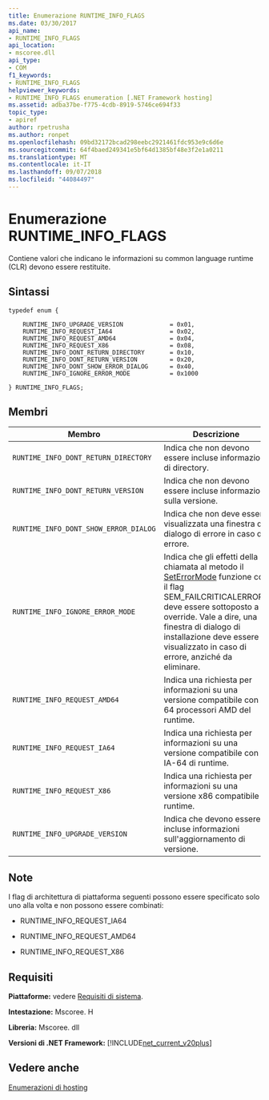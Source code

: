 ```yaml
---
title: Enumerazione RUNTIME_INFO_FLAGS
ms.date: 03/30/2017
api_name:
- RUNTIME_INFO_FLAGS
api_location:
- mscoree.dll
api_type:
- COM
f1_keywords:
- RUNTIME_INFO_FLAGS
helpviewer_keywords:
- RUNTIME_INFO_FLAGS enumeration [.NET Framework hosting]
ms.assetid: adba37be-f775-4cdb-8919-5746ce694f33
topic_type:
- apiref
author: rpetrusha
ms.author: ronpet
ms.openlocfilehash: 09bd32172bcad298eebc2921461fdc953e9c6d6e
ms.sourcegitcommit: 64f4baed249341e5bf64d1385bf48e3f2e1a0211
ms.translationtype: MT
ms.contentlocale: it-IT
ms.lasthandoff: 09/07/2018
ms.locfileid: "44084497"
---
```

# <a name="runtimeinfoflags-enumeration"></a>Enumerazione RUNTIME_INFO_FLAGS
Contiene valori che indicano le informazioni su common language runtime (CLR) devono essere restituite.  
  
## <a name="syntax"></a>Sintassi  
  
```  
typedef enum {  
  
    RUNTIME_INFO_UPGRADE_VERSION             = 0x01,  
    RUNTIME_INFO_REQUEST_IA64                = 0x02,  
    RUNTIME_INFO_REQUEST_AMD64               = 0x04,  
    RUNTIME_INFO_REQUEST_X86                 = 0x08,  
    RUNTIME_INFO_DONT_RETURN_DIRECTORY       = 0x10,  
    RUNTIME_INFO_DONT_RETURN_VERSION         = 0x20,  
    RUNTIME_INFO_DONT_SHOW_ERROR_DIALOG      = 0x40,  
    RUNTIME_INFO_IGNORE_ERROR_MODE           = 0x1000  
  
} RUNTIME_INFO_FLAGS;  
```  
  
## <a name="members"></a>Membri  
  
|Membro|Descrizione|  
|------------|-----------------|  
|`RUNTIME_INFO_DONT_RETURN_DIRECTORY`|Indica che non devono essere incluse informazioni di directory.|  
|`RUNTIME_INFO_DONT_RETURN_VERSION`|Indica che non devono essere incluse informazioni sulla versione.|  
|`RUNTIME_INFO_DONT_SHOW_ERROR_DIALOG`|Indica che non deve essere visualizzata una finestra di dialogo di errore in caso di errore.|  
|`RUNTIME_INFO_IGNORE_ERROR_MODE`|Indica che gli effetti della chiamata al metodo il [SetErrorMode](https://go.microsoft.com/fwlink/p/?LinkId=255242) funzione con il flag SEM_FAILCRITICALERRORS deve essere sottoposto a override. Vale a dire, una finestra di dialogo di installazione deve essere visualizzato in caso di errore, anziché da eliminare.|  
|`RUNTIME_INFO_REQUEST_AMD64`|Indica una richiesta per informazioni su una versione compatibile con 64 processori AMD del runtime.|  
|`RUNTIME_INFO_REQUEST_IA64`|Indica una richiesta per informazioni su una versione compatibile con IA-64 di runtime.|  
|`RUNTIME_INFO_REQUEST_X86`|Indica una richiesta per informazioni su una versione x86 compatibile di runtime.|  
|`RUNTIME_INFO_UPGRADE_VERSION`|Indica che devono essere incluse informazioni sull'aggiornamento di versione.|  
  
## <a name="remarks"></a>Note  
 I flag di architettura di piattaforma seguenti possono essere specificato solo uno alla volta e non possono essere combinati:  
  
-   RUNTIME_INFO_REQUEST_IA64  
  
-   RUNTIME_INFO_REQUEST_AMD64  
  
-   RUNTIME_INFO_REQUEST_X86  
  
## <a name="requirements"></a>Requisiti  
 **Piattaforme:** vedere [Requisiti di sistema](../../../../docs/framework/get-started/system-requirements.md).  
  
 **Intestazione:** Mscoree. H  
  
 **Libreria:** Mscoree. dll  
  
 **Versioni di .NET Framework:** [!INCLUDE[net_current_v20plus](../../../../includes/net-current-v20plus-md.md)]  
  
## <a name="see-also"></a>Vedere anche  
 [Enumerazioni di hosting](../../../../docs/framework/unmanaged-api/hosting/hosting-enumerations.md)
